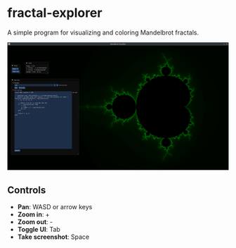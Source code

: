 # fractal-explorer

A simple program for visualizing and coloring Mandelbrot fractals.

![Screenshot of the program](README_img.png)

## Controls

- **Pan**: WASD or arrow keys
- **Zoom in**: +
- **Zoom out**: -
- **Toggle UI**: Tab
- **Take screenshot**: Space
